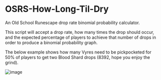 # OSRS-How-Long-Til-Dry
An Old School Runescape drop rate binomial probability calculator. 

This script will accept a drop rate, how many times the drop should occur, and the expected percentage of players to achieve that number of drops in order to produce a binomial probability graph.

The below example shows how many Vyres need to be pickpocketed for 50% of players to get two Blood Shard drops (8392, hope you enjoy the grind). 

![image](https://github.com/nonreversing/OSRS-How-Long-Til-Dry/assets/102334529/e3355fa1-0b9f-48f3-8227-d891d80c0fac)

